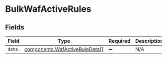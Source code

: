 # BulkWafActiveRules


## Fields

| Field                                                                                 | Type                                                                                  | Required                                                                              | Description                                                                           |
| ------------------------------------------------------------------------------------- | ------------------------------------------------------------------------------------- | ------------------------------------------------------------------------------------- | ------------------------------------------------------------------------------------- |
| `data`                                                                                | [components.WafActiveRuleData](../../../sdk/models/components/wafactiveruledata.md)[] | :heavy_minus_sign:                                                                    | N/A                                                                                   |